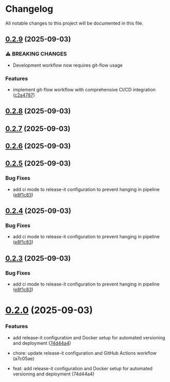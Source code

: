 # Changelog

All notable changes to this project will be documented in this file.



## [0.2.9](https://github.com/tmastalirsch-tlv/devops-project-azure/compare/v0.2.8...v0.2.9) (2025-09-03)


### ⚠ BREAKING CHANGES

* Development workflow now requires git-flow usage

### Features

* implement git-flow workflow with comprehensive CI/CD integration ([c2a4787](https://github.com/tmastalirsch-tlv/devops-project-azure/commit/c2a4787796b96b671ea370e94fc2f4a53aabe59a))

## [0.2.8](https://github.com/tmastalirsch-tlv/devops-project-azure/compare/v0.2.7...v0.2.8) (2025-09-03)

## [0.2.7](https://github.com/tmastalirsch-tlv/devops-project-azure/compare/v0.2.6...v0.2.7) (2025-09-03)

## [0.2.6](https://github.com/tmastalirsch-tlv/devops-project-azure/compare/v0.2.5...v0.2.6) (2025-09-03)

## [0.2.5](https://github.com/tmastalirsch-tlv/devops-project-azure/compare/v0.2.2...v0.2.5) (2025-09-03)


### Bug Fixes

* add ci mode to release-it configuration to prevent hanging in pipeline ([e8f1c83](https://github.com/tmastalirsch-tlv/devops-project-azure/commit/e8f1c8392d81288c6176e2708182d162c50e3603))

## [0.2.4](https://github.com/tmastalirsch-tlv/devops-project-azure/compare/v0.2.2...v0.2.4) (2025-09-03)


### Bug Fixes

* add ci mode to release-it configuration to prevent hanging in pipeline ([e8f1c83](https://github.com/tmastalirsch-tlv/devops-project-azure/commit/e8f1c8392d81288c6176e2708182d162c50e3603))

## [0.2.3](https://github.com/tmastalirsch-tlv/devops-project-azure/compare/v0.2.2...v0.2.3) (2025-09-03)


### Bug Fixes

* add ci mode to release-it configuration to prevent hanging in pipeline ([e8f1c83](https://github.com/tmastalirsch-tlv/devops-project-azure/commit/e8f1c8392d81288c6176e2708182d162c50e3603))

# [0.2.0](https://github.com/tmastalirsch-tlv/devops-project-azure/compare/v0.1.0...v0.2.0) (2025-09-03)


### Features

* add release-it configuration and Docker setup for automated versioning and deployment ([74d44a4](https://github.com/tmastalirsch-tlv/devops-project-azure/commit/74d44a4a364cf14a4ff19409119bce98299c7a81))

* chore: update release-it configuration and GitHub Actions workflow (a7c05ae)
* feat: add release-it configuration and Docker setup for automated versioning and deployment (74d44a4)

<!-- This file will be automatically updated by release-it -->
